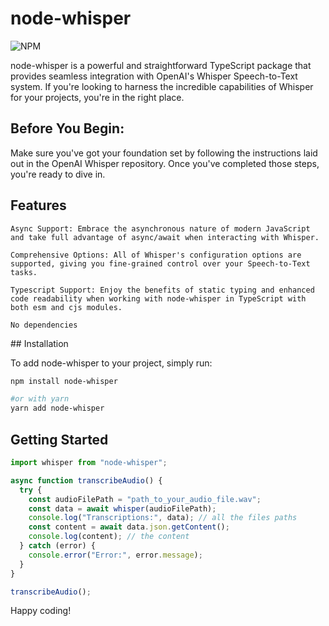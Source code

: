 # node-whisper

![NPM](https://img.shields.io/npm/v/node-whisper.svg)

node-whisper is a powerful and straightforward TypeScript package that provides seamless integration with OpenAI's Whisper Speech-to-Text system. If you're looking to harness the incredible capabilities of Whisper for your projects, you're in the right place.

## Before You Begin:

Make sure you've got your foundation set by following the instructions laid out in the OpenAI Whisper repository. Once you've completed those steps, you're ready to dive in.

## Features

    Async Support: Embrace the asynchronous nature of modern JavaScript and take full advantage of async/await when interacting with Whisper.

    Comprehensive Options: All of Whisper's configuration options are supported, giving you fine-grained control over your Speech-to-Text tasks.

    Typescript Support: Enjoy the benefits of static typing and enhanced code readability when working with node-whisper in TypeScript with both esm and cjs modules.

    No dependencies

## Installation

To add node-whisper to your project, simply run:

```bash
npm install node-whisper

#or with yarn
yarn add node-whisper
```

## Getting Started

```js
import whisper from "node-whisper";

async function transcribeAudio() {
  try {
    const audioFilePath = "path_to_your_audio_file.wav";
    const data = await whisper(audioFilePath);
    console.log("Transcriptions:", data); // all the files paths
    const content = await data.json.getContent();
    console.log(content); // the content
  } catch (error) {
    console.error("Error:", error.message);
  }
}

transcribeAudio();
```

Happy coding!
